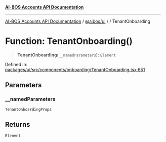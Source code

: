 [**AI-BOS Accounts API Documentation**](../../../README.md)

***

[AI-BOS Accounts API Documentation](../../../README.md) / [@aibos/ui](../README.md) / [](../README.md) / TenantOnboarding

# Function: TenantOnboarding()

> **TenantOnboarding**(`__namedParameters`): `Element`

Defined in: [packages/ui/src/components/onboarding/TenantOnboarding.tsx:651](https://github.com/pohlai88/accounts/blob/48103fb36d28b2b9bfb33472b6de2f719773cde9/packages/ui/src/components/onboarding/TenantOnboarding.tsx#L651)

## Parameters

### \_\_namedParameters

`TenantOnboardingProps`

## Returns

`Element`
